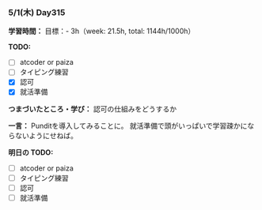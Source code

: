 ### 5/1(木) Day315

**学習時間：**
目標：-
3h（week: 21.5h, total: 1144h/1000h）

**TODO:**
- [ ] atcoder or paiza
- [ ] タイピング練習
- [x] 認可
- [x] 就活準備

**つまづいたところ・学び：**
認可の仕組みをどうするか

**一言：**
Punditを導入してみることに。
就活準備で頭がいっぱいで学習疎かにならないようにせねば。

**明日の TODO:**
- [ ] atcoder or paiza
- [ ] タイピング練習
- [ ] 認可
- [ ] 就活準備

